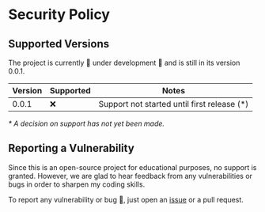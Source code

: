 # Security Policy

## Supported Versions

The project is currently :construction: under development :construction: and is still in its version 0.0.1.

| Version | Supported | Notes                                        |
| ------- | --------- | -------------------------------------------- |
| 0.0.1   | :x:       | Support not started until first release (\*) |

_\* A decision on support has not yet been made._

## Reporting a Vulnerability

Since this is an open-source project for educational purposes, no support is granted. However, we are
glad to hear feedback from any vulnerabilities or bugs in order to sharpen my coding skills.

To report any vulnerability or bug :rotating_light:, just open an [issue](https://github.com/fcesc-code/refactor/issues) or a pull request.
